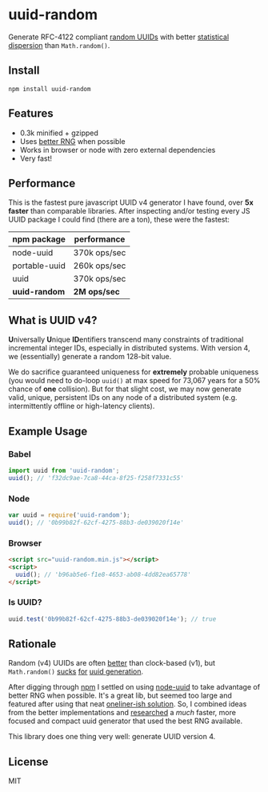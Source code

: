 # uuid-random

Generate RFC-4122 compliant
[random UUIDs](https://en.wikipedia.org/wiki/Universally_unique_identifier#Version_4_.28random.29)
with better
[statistical dispersion](https://en.wikipedia.org/wiki/Statistical_dispersion)
than `Math.random()`.


## Install

    npm install uuid-random


## Features

  * 0.3k minified + gzipped
  * Uses [better RNG](http://caniuse.com/#feat=getrandomvalues) when possible
  * Works in browser or node with zero external dependencies
  * Very fast!


## Performance

This is the fastest pure javascript UUID v4 generator I have found,
over **5x faster** than comparable libraries. After inspecting and/or testing every JS UUID package I could find (there are a ton), these were the fastest:

| npm package     | performance     |
|-----------------|-----------------|
| node-uuid       | 370k ops/sec    |
| portable-uuid   | 260k ops/sec    |
| uuid            | 370k ops/sec    |
| **uuid-random** | **2M ops/sec**  |


## What is UUID v4?

**U**niversally **U**nique **ID**entifiers transcend many constraints of
traditional incremental integer IDs, especially in distributed systems. With
version 4, we (essentially) generate a random 128-bit value.

We do sacrifice guaranteed uniqueness for __extremely__ probable uniqueness (you
would need to do-loop `uuid()` at max speed for 73,067 years for a 50% chance of
**one** collision). But for that slight cost, we may now generate valid, unique,
persistent IDs on any node of a distributed system (e.g. intermittently offline
or high-latency clients).


## Example Usage

### Babel

```javascript
import uuid from 'uuid-random';
uuid(); // 'f32dc9ae-7ca8-44ca-8f25-f258f7331c55'
```

### Node

```javascript
var uuid = require('uuid-random');
uuid(); // '0b99b82f-62cf-4275-88b3-de039020f14e'
```

### Browser

```html
<script src="uuid-random.min.js"></script>
<script>
  uuid(); // 'b96ab5e6-f1e8-4653-ab08-4dd82ea65778'
</script>
```

### Is UUID?

```javascript
uuid.test('0b99b82f-62cf-4275-88b3-de039020f14e'); // true
```

## Rationale

Random (v4) UUIDs are often
[better](https://blogs.msdn.microsoft.com/oldnewthing/20160114-00/?p=92851) than
clock-based (v1), but `Math.random()`
[sucks](https://medium.com/@betable/tifu-by-using-math-random-f1c308c4fd9d)
[for](http://devoluk.com/google-chrome-math-random-issue.html)
[uuid generation](http://stackoverflow.com/questions/6906916/collisions-when-generating-uuids-in-javascript).

After digging through [npm](https://www.npmjs.com/search?q=uuid)
I settled on using [node-uuid](https://github.com/broofa/node-uuid) to take
advantage of better RNG when possible. It's a great lib, but seemed too large
and featured after using that neat [oneliner-ish solution](http://stackoverflow.com/questions/105034/create-guid-uuid-in-javascript/2117523#2117523).
So, I combined ideas from the better implementations and
[researched](https://gist.github.com/jed/982883) a *much* faster, more focused
and compact uuid generator that used the best RNG available.

This library does one thing very well: generate UUID version 4.


## License

MIT
